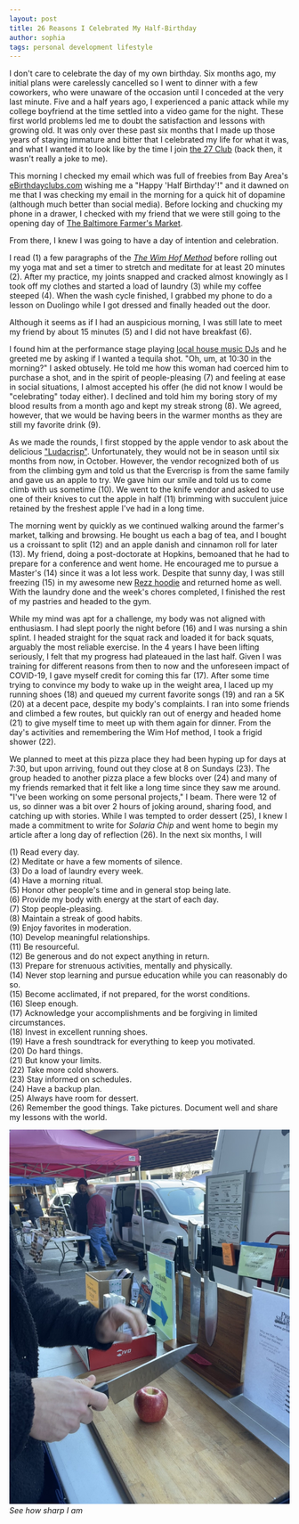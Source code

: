 ```yaml
---
layout: post
title: 26 Reasons I Celebrated My Half-Birthday
author: sophia
tags: personal development lifestyle
---
```


I don't care to celebrate the day of my own birthday. Six months ago, my initial plans were carelessly cancelled so I went to dinner with a few coworkers, who were unaware of the occasion until I conceded at the very last minute. Five and a half years ago, I experienced a panic attack while my college boyfriend at the time settled into a video game for the night. These first world problems led me to doubt the satisfaction and lessons with growing old. It was only over these past six months that I made up those years of staying immature and bitter that I celebrated my life for what it was, and what I wanted it to look like by the time I join [the 27 Club](https://www.rollingstone.com/culture/culture-lists/the-27-club-a-brief-history-17853/) (back then, it wasn't really a joke to me).

This morning I checked my email which was full of freebies from Bay Area's [eBirthdayclubs.com](https://ebirthdayclubs.com) wishing me a "Happy 'Half Birthday'!" and it dawned on me that I was checking my email in the morning for a quick hit of dopamine (although much better than social media). Before locking and chucking my phone in a drawer, I checked with my friend that we were still going to the opening day of [The Baltimore Farmer's Market](https://farmersmarketbaltimore.org).

From there, I knew I was going to have a day of intention and celebration.

I read (1) a few paragraphs of the [*The Wim Hof Method*](https://www.wimhofmethod.com/the-wim-hof-method-book) before rolling out my yoga mat and set a timer to stretch and meditate for at least 20 minutes (2). After my practice, my joints snapped and cracked almost knowingly as I took off my clothes and started a load of laundry (3) while my coffee steeped (4). When the wash cycle finished, I grabbed my phone to do a lesson on Duolingo while I got dressed and finally headed out the door.

Although it seems as if I had an auspicious morning, I was still late to meet my friend by about 15 minutes (5) and I did not have breakfast (6).

I found him at the performance stage playing [local house music DJs](https://www.cbsnews.com/baltimore/news/baltimore-farmers-market-kicks-off-46th-season-sunday-with-house-djs/) and he greeted me by asking if I wanted a tequila shot. "Oh, um, at 10:30 in the morning?" I asked obtusely. He told me how this woman had coerced him to purchase a shot, and in the spirit of people-pleasing (7) and feeling at ease in social situations, I almost accepted his offer (he did not know I would be "celebrating" today either). I declined and told him my boring story of my blood results from a month ago and kept my streak strong (8). We agreed, however, that we would be having beers in the warmer months as they are still my favorite drink (9). 

As we made the rounds, I first stopped by the apple vendor to ask about the delicious ["Ludacrisp"](https://fruitgrowersnews.com/article/four-new-apple-varieties-released-maia/). Unfortunately, they would not be in season until six months from now, in October. However, the vendor recognized both of us from the climbing gym and told us that the Evercrisp is from the same family and gave us an apple to try. We gave him our smile and told us to come climb with us sometime (10). We went to the knife vendor and asked to use one of their knives to cut the apple in half (11) brimming with succulent juice retained by the freshest apple I've had in a long time.

The morning went by quickly as we continued walking around the farmer's market, talking and browsing. He bought us each a bag of tea, and I bought us a croissant to split (12) and an apple danish and cinnamon roll for later (13). My friend, doing a post-doctorate at Hopkins, bemoaned that he had to prepare for a conference and went home. He encouraged me to pursue a Master's (14) since it was a lot less work. Despite that sunny day, I was still freezing (15) in my awesome new [Rezz hoodie](https://rezzshop.com/collections/hoodies) and returned home as well. With the laundry done and the week's chores completed, I finished the rest of my pastries and headed to the gym. 

While my mind was apt for a challenge, my body was not aligned with enthusiasm. I had slept poorly the night before (16) and I was nursing a shin splint. I headed straight for the squat rack and loaded it for back squats, arguably the most reliable exercise. In the 4 years I have been lifting seriously, I felt that my progress had plateaued in the last half. Given I was training for different reasons from then to now and the unforeseen impact of COVID-19, I gave myself credit for coming this far (17). After some time trying to convince my body to wake up in the weight area, I laced up my running shoes (18) and queued my current favorite songs (19) and ran a 5K (20) at a decent pace, despite my body's complaints. I ran into some friends and climbed a few routes, but quickly ran out of energy and headed home (21) to give myself time to meet up with them again for dinner. From the day's activities and remembering the Wim Hof method, I took a frigid shower (22). 

We planned to meet at this pizza place they had been hyping up for days at 7:30, but upon arriving, found out they close at 8 on Sundays (23). The group headed to another pizza place a few blocks over (24) and many of my friends remarked that it felt like a long time since they saw me around. "I've been working on some personal projects," I beam. There were 12 of us, so dinner was a bit over 2 hours of joking around, sharing food, and catching up with stories. While I was tempted to order dessert (25), I knew I made a commitment to write for *Solaria Chip* and went home to begin my article after a long day of reflection (26). In the next six months, I will

(1) Read every day. \
(2) Meditate or have a few moments of silence. \
(3) Do a load of laundry every week. \
(4) Have a morning ritual. \
(5) Honor other people's time and in general stop being late. \
(6) Provide my body with energy at the start of each day. \
(7) Stop people-pleasing. \
(8) Maintain a streak of good habits. \
(9) Enjoy favorites in moderation. \
(10) Develop meaningful relationships. \
(11) Be resourceful. \
(12) Be generous and do not expect anything in return. \
(13) Prepare for strenuous activities, mentally and physically. \
(14) Never stop learning and pursue education while you can reasonably do so. \
(15) Become acclimated, if not prepared, for the worst conditions. \
(16) Sleep enough. \
(17) Acknowledge your accomplishments and be forgiving in limited circumstances. \
(18) Invest in excellent running shoes. \
(19) Have a fresh soundtrack for everything to keep you motivated. \
(20) Do hard things. \
(21) But know your limits. \
(22) Take more cold showers. \
(23) Stay informed on schedules. \
(24) Have a backup plan. \
(25) Always have room for dessert. \
(26) Remember the good things. Take pictures. Document well and share my lessons with the world.

<img src='/images/FullSizeRender.jpeg'>
<i>See how sharp I am</i>
